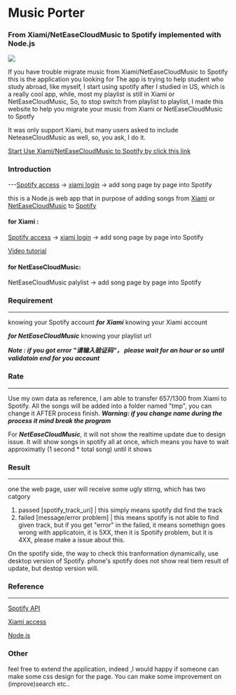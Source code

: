 # Music Porter

### From Xiami/NetEaseCloudMusic to Spotify implemented with Node.js

![](https://upload-images.jianshu.io/upload_images/4457561-ef588ad60e2dae00.png)

If you have trouble migrate music from Xiami/NetEaseCloudMusic to Spotify
this is the application you looking for
The app is trying to help student who study abroad, like myself, I start using spotify after I studied in US,
which is a really cool app, while, most my playlist is still in Xiami or NetEaseCloudMusic, So, to stop switch from
playlist to playlist, I made this website to help you migrate your music from Xiami or NetEaseCloudMusic to Spotfy

It was only support Xiami, but many users asked to include NeteaseCloudMusic as well, so, you ask, I do it.

[Start Use Xiami/NetEaseCloudMusic to Spotify by click this link](https://still-brushlands-47642.herokuapp.com/)

### Introduction

---[Spotify access](https://developer.spotify.com/web-api/authorization-guide/) -> [xiami login](http://www.xiami.com/) -> add song page by page into Spotify

this is a Node.js web app that in purpose of adding songs from [Xiami](https://www.xiami.com) or [NetEaseCloudMusic](https://music.163.com/) to [Spotify](www.spotify.com)

#### for Xiami :

[Spotify access](https://developer.spotify.com/web-api/authorization-guide/) -> [xiami login](http://www.xiami.com/) -> add song page by page into Spotify

[Video tutorial](https://youtu.be/gtFL4aW6IWc)

#### for NetEaseCloudMusic:

NetEaseCloudMusic palylist -> add song page by page into Spotify

### Requirement

---

knowing your Spotify account
**_for Xiami_**
knowing your Xiami account

**_for NetEaseCloudMusic_**
knowing your playlist url

**_Note : if you got error "请输入验证码"， please wait for an hour or so until validatoin end for you account_**

### Rate

---

Use my own data as reference, I am able to transfer 657/1300 from Xiami to Spotify.
All the songs will be added into a folder named "tmp", you can change it AFTER process finish.
**_Warning: if you change name during the process it mind break the program_**

For **_NetEaseCloudMusic_**, it will not show the realtime update due to design issue.
It will show songs in spotify all at once, which means you have to wait approximatly (1 second \* total song) until it shows

### Result

---

one the web page, user will receive some ugly stirng, which has two catgory

1. passed [spotify_track_uri] | this simply means spotify did find the track
2. failed [message/error problem] | this means spotify is not able to find given track, but if you get "error" in the failed, it means somethign goes wrong with applicatoin, it is 5XX, then it is Spotiify problem, but it is 4XX, please make a issue about this.

On the spotify side, the way to check this tranformation dynamically, use desktop version of Spotify. phone's spotify does not show real tiem result of update, but destop version will.

### Reference

---

[Spotify API](https://developer.spotify.com/web-api/)

[Xiami access](https://github.com/ovo4096/node-xiami-api/blob/master/src/crawler.js)

[Node.js](https://nodejs.org/en/)

### Other

feel free to extend the application, indeed ,I would happy if someone can make some css design for the page.
You can make some improvement on (improve)search etc..
